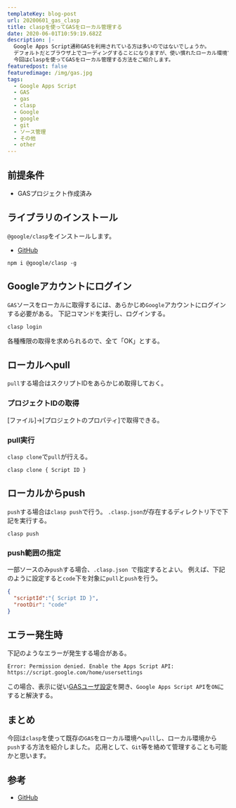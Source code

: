 ```yaml
---
templateKey: blog-post
url: 20200601_gas_clasp
title: claspを使ってGASをローカル管理する
date: 2020-06-01T10:59:19.682Z
description: |-
  Google Apps Script通称GASを利用されている方は多いのではないでしょうか。
  デフォルトだとブラウザ上でコーディングすることになりますが、使い慣れたローカル環境でコーディングをしたくなるのがエンジニアの性というもの。
  今回はclaspを使ってGASをローカル管理する方法をご紹介します。
featuredpost: false
featuredimage: /img/gas.jpg
tags:
  - Google Apps Script
  - GAS
  - gas
  - clasp
  - Google
  - google
  - git
  - ソース管理
  - その他
  - other
---
```

## 前提条件

* GASプロジェクト作成済み

## ライブラリのインストール

`@google/clasp`をインストールします。

* [GitHub](https://github.com/google/clasp)

```shell
npm i @google/clasp -g
```

## Googleアカウントにログイン

`GAS`ソースをローカルに取得するには、あらかじめ`Google`アカウントにログインする必要がある。
下記コマンドを実行し、ログインする。

```shell
clasp login
```

各種権限の取得を求められるので、全て「OK」とする。

## ローカルへpull

`pull`する場合はスクリプトIDをあらかじめ取得しておく。

### プロジェクトIDの取得

\[ファイル]→\[プロジェクトのプロパティ]で取得できる。

### pull実行
`clasp clone`で`pull`が行える。

```shell
clasp clone { Script ID }
```

## ローカルからpush
`push`する場合は`clasp push`で行う。
`.clasp.json`が存在するディレクトリ下で下記を実行する。

```shell
clasp push
```

### push範囲の指定
一部ソースのみ`push`する場合、`.clasp.json `で指定するとよい。
例えば、下記のように設定すると`code`下を対象に`pull`と`push`を行う。

```json:title=.clasp.json
{
  "scriptId":"{ Script ID }",
  "rootDir": "code"
}
```

## エラー発生時
下記のようなエラーが発生する場合がある。

```
Error: Permission denied. Enable the Apps Script API:
https://script.google.com/home/usersettings
```

この場合、表示に従い[GASユーザ設定](https://script.google.com/home/usersettings)を開き、`Google Apps Script API`を`ON`にすると解決する。

## まとめ
今回は`clasp`を使って既存の`GAS`をローカル環境へ`pull`し、ローカル環境から`push`する方法を紹介しました。
応用として、`Git`等を絡めて管理することも可能かと思います。

## 参考
- [GitHub](https://github.com/google/clasp)